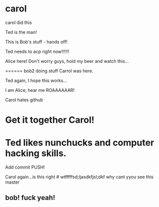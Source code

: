 
# carol

carol did this

Ted is the man!

This is Bob's stuff - hands off!

Ted needs to acp right now!!!!!!

Alice here! Don't worry guys, hold my beer and watch this...


======
bob2 doing stuff
Carrol was here.

Ted again, I hope this works...

I am Alice, hear me ROAAAAAAR!

Carol hates github



Get it together Carol!
=======
Ted likes nunchucks and computer hacking skills.
=======
Add commit PUSH!


Carol again...is this right # wtfffffsd;ljasdkfjsl;dkf
why
cant yyou see
this master

## bob! fuck yeah!
